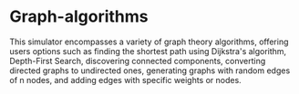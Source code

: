 # Graph-algorithms

This simulator encompasses a variety of graph theory algorithms, offering users options such as finding the shortest path using Dijkstra's algorithm, Depth-First Search, discovering connected components, converting directed graphs to undirected ones, generating graphs with random edges of n nodes, and adding edges with specific weights or nodes.
